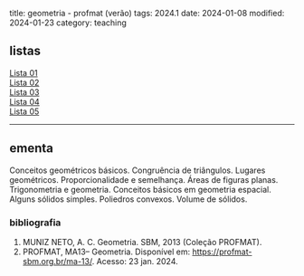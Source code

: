 title: geometria - profmat (verão)
tags: 2024.1
date: 2024-01-08
modified: 2024-01-23
category: teaching

## listas

[Lista 01]({static}/listas/geometria-profmat-01.pdf)  
[Lista 02]({static}/listas/geometria-profmat-02.pdf)  
[Lista 03]({static}/listas/geometria-profmat-03.pdf)  
[Lista 04]({static}/listas/geometria-profmat-04.pdf)  
[Lista 05]({static}/listas/geometria-profmat-05.pdf)  

---

## ementa

Conceitos geométricos básicos. Congruência de triângulos. Lugares geométricos.
Proporcionalidade e semelhança. Áreas de figuras planas. Trigonometria e
geometria. Conceitos básicos em geometria espacial. Alguns sólidos simples.
Poliedros convexos. Volume de sólidos.


### bibliografia

1. MUNIZ NETO, A. C. Geometria. SBM, 2013 (Coleção PROFMAT).
2. PROFMAT, MA13– Geometria. Disponível em:
   <https://profmat-sbm.org.br/ma-13/>. Acesso: 23 jan. 2024.
